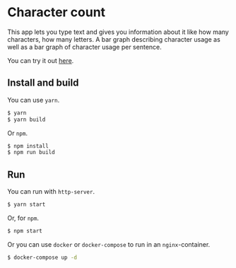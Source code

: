 # Character count

This app lets you type text and gives you information about it like how many
characters, how many letters. A bar graph describing character usage as well as
a bar graph of character usage per sentence.

You can try it out [here](http://brkn.io/character-count/).

## Install and build

You can use `yarn`.

```bash
$ yarn
$ yarn build
```

Or `npm`.

```bash
$ npm install
$ npm run build
```

## Run

You can run with `http-server`.

```bash
$ yarn start
```

Or, for `npm`.

```bash
$ npm start
```

Or you can use `docker` or `docker-compose` to run in an `nginx`-container.

```bash
$ docker-compose up -d
```
